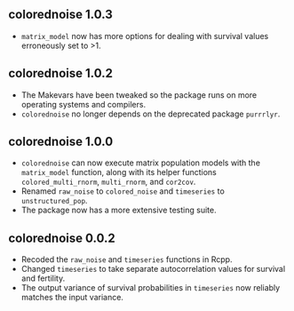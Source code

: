 ## colorednoise 1.0.3

* `matrix_model` now has more options for dealing with survival values erroneously set to >1.

## colorednoise 1.0.2

* The Makevars have been tweaked so the package runs on more operating systems and compilers.
* `colorednoise` no longer depends on the deprecated package `purrrlyr`.

## colorednoise 1.0.0

* `colorednoise` can now execute matrix population models with the `matrix_model` function, along with its helper functions `colored_multi_rnorm`, `multi_rnorm`, and `cor2cov`.
* Renamed `raw_noise` to `colored_noise` and `timeseries` to `unstructured_pop`.
* The package now has a more extensive testing suite.

## colorednoise 0.0.2

* Recoded the `raw_noise` and `timeseries` functions in Rcpp.
* Changed `timeseries` to take separate autocorrelation values for survival and fertility.
* The output variance of survival probabilities in `timeseries` now reliably matches the input variance.
